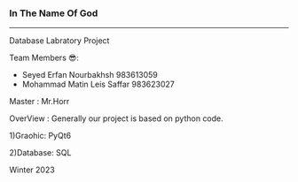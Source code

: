 ### In The Name Of God
***
Database Labratory Project

Team Members 😎:
* Seyed Erfan Nourbakhsh 983613059
* Mohammad Matin Leis Saffar 983623027

Master : Mr.Horr


OverView : Generally our project is based on python code.

1)Graohic: PyQt6

2)Database: SQL


Winter 2023
